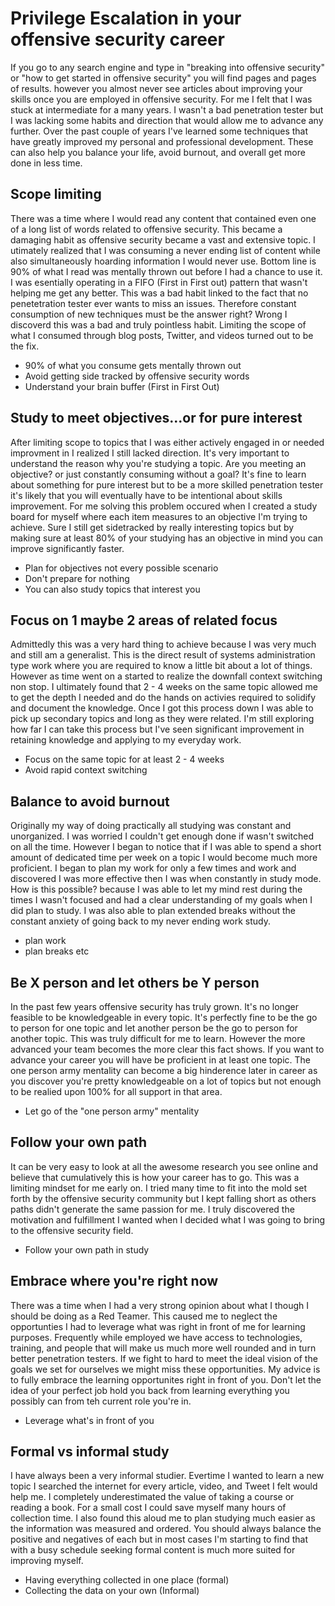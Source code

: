 # Privilege Escalation in your offensive security career

If you go to any search engine and type in "breaking into offensive security" or "how to get started in offensive security" you will find pages and pages of results. however you almost never see articles about improving your skills once you are employed in offensive security. For me I felt that I was stuck at intermediate for a many years. I wasn't a bad penetration tester but I was lacking some habits and direction that would allow me to advance any further. Over the past couple of years I've learned some techniques that have greatly improved my personal and professional development. These can also help you balance your life, avoid burnout, and overall get more done in less time.

## Scope limiting

There was a time where I would read any content that contained even one of a long list of words related to offensive security. This became a damaging habit as offensive security became a vast and extensive topic. I utimately realized that I was consuming a never ending list of content while also simultaneously hoarding information I would never use. Bottom line is 90% of what I read was mentally thrown out before I had a chance to use it. I was esentially operating in a FIFO (First in First out) pattern that wasn't helping me get any better. This was a bad habit linked to the fact that no penetetration tester ever wants to miss an issues. Therefore constant consumption of new techniques must be the answer right? Wrong I discoverd this was a bad and truly pointless habit. Limiting the scope of what I consumed through blog posts, Twitter, and videos turned out to be the fix.

* 90% of what you consume gets mentally thrown out
* Avoid getting side tracked by offensive security words
* Understand your brain buffer (First in First Out)

## Study to meet objectives...or for pure interest

After limiting scope to topics that I was either actively engaged in or needed improvment in I realized I still lacked direction. It's very important to understand the reason why you're studying a topic. Are you meeting an objective? or just constantly consuming without a goal? It's fine to learn about something for pure interest but to be a more skilled penetration tester it's likely that you will eventually have to be intentional about skills improvement. For me solving this problem occured when I created a study board for myself where each item measures to an objective I'm trying to achieve. Sure I still get sidetracked by really interesting topics but by making sure at least 80% of your studying has an objective in mind you can improve significantly faster.

* Plan for objectives not every possible scenario
* Don't prepare for nothing
* You can also study topics that interest you

## Focus on 1 maybe 2 areas of related focus

Admittedly this was a very hard thing to achieve because I was very much and still am a generalist. This is the direct result of systems administration type work where you are required to know a little bit about a lot of things. However as time went on a started to realize the downfall context switching non stop. I ultimately found that 2 - 4 weeks on the same topic allowed me to get the depth I needed and do the hands on activies required to solidify and document the knowledge. Once I got this process down I was able to pick up secondary topics and long as they were related. I'm still exploring how far I can take this process but I've seen significant improvement in retaining knowledge and applying to my everyday work.

* Focus on the same topic for at least 2 - 4 weeks
* Avoid rapid context switching

## Balance to avoid burnout

Originally my way of doing practically all studying was constant and unorganized. I was worried I couldn't get enough done if wasn't switched on all the time. However I began to notice that if I was able to spend a short amount of dedicated time per week on a topic I would become much more proficient. I began to plan my work for only a few times and work and discovered I was more effective then I was when constantly in study mode. How is this possible? because I was able to let my mind rest during the times I wasn't focused and had a clear understanding of my goals when I did plan to study. I was also able to plan extended breaks without the constant anxiety of going back to my never ending work study.

* plan work
* plan breaks etc

## Be X person and let others be Y person

In the past few years offensive security has truly grown. It's no longer feasible to be knowledgeable in every topic. It's perfectly fine to be the go to person for one topic and let another person be the go to person for another topic. This was truly difficult for me to learn. However the more advanced your team becomes the more clear this fact shows. If you want to advance your career you will have be proficient in at least one topic. The one person army mentality can become a big hinderence later in career as you discover you're pretty knowledgeable on a lot of topics but not enough to be realied upon 100% for all support in that area.

* Let go of the "one person army" mentality

## Follow your own path

It can be very easy to look at all the awesome research you see online and believe that cumulatively this is how your career has to go. This was a limiting mindset for me early on. I tried many time to fit into the mold set forth by the offensive security community but I kept falling short as others paths didn't generate the same passion for me. I truly discovered the motivation and fulfillment I wanted when I decided what I was going to bring to the offensive security field.

* Follow your own path in study

## Embrace where you're right now

There was a time when I had a very strong opinion about what I though I should be doing as a Red Teamer. This caused me to neglect the opportunties I had to leverage what was right in front of me for learning purposes. Frequently while employed we have access to technologies, training, and people that will make us much more well rounded and in turn better penetration testers. If we fight to hard to meet the ideal vision of the goals we set for ourselves we might miss these opportunities. My advice is to fully embrace the learning opportunites right in front of you. Don't let the idea of your perfect job hold you back from learning everything you possibly can from teh current role you're in.

* Leverage what's in front of you

## Formal vs informal study

I have always been a very informal studier. Evertime I wanted to learn a new topic I searched the internet for every article, video, and Tweet I felt would help me. I completely underestimated the value of taking a course or reading a book. For a small cost I could save myself many hours of collection time. I also found this aloud me to plan studying much easier as the information was measured and ordered. You should always balance the positive and negatives of each but in most cases I'm starting to find that with a busy schedule seeking formal content is much more suited for improving myself.

* Having everything collected in one place (formal)
* Collecting the data on your own (Informal)
